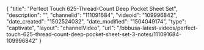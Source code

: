 {
    "title": "Perfect Touch 625-Thread-Count Deep Pocket Sheet Set",
    "description": "",
    "channelid": "111091684",
    "videoid": "109996842",
    "date_created": "1502524032",
    "date_modified": "1504049174",
    "type": "captivate",
    "layout": "channelVideo",
    "url": "\/bbbusa-latest-videos\/perfect-touch-625-thread-count-deep-pocket-sheet-set-3-notes\/111091684-109996842"
}